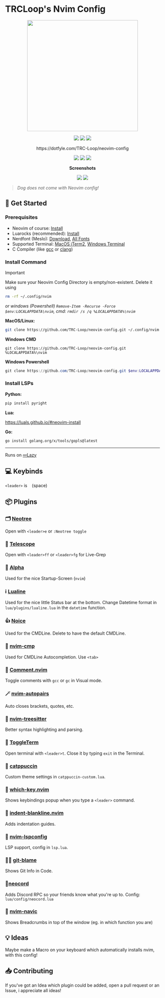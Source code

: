 # TRCLoop's Nvim Config

<p align="center">
  <img src="https://github.com/TRC-Loop/neovim-config/blob/main/.github/static/rocket.svg" width=360>
</p>

<p align="center">
  <a href="https://dotfyle.com/TRC-Loop/neovim-config"><img src="https://dotfyle.com/TRC-Loop/neovim-config/badges/plugins?style=for-the-badge" /></a>
  <a href="https://dotfyle.com/TRC-Loop/neovim-config"><img src="https://dotfyle.com/TRC-Loop/neovim-config/badges/leaderkey?style=for-the-badge" /></a>
  <a href="https://dotfyle.com/TRC-Loop/neovim-config"><img src="https://dotfyle.com/TRC-Loop/neovim-config/badges/plugin-manager?style=for-the-badge" /></a>
</p>
<p align="center">
  https://dotfyle.com/TRC-Loop/neovim-config
</p>
<p align="center">
  <img src="https://img.shields.io/github/actions/workflow/status/TRC-Loop/neovim-config/nvim-health.yml?style=for-the-badge&logo=neovim&label=NVIM%20HEALTHCHECK">
  <img src="https://img.shields.io/github/repo-size/TRC-Loop/neovim-config?style=for-the-badge">
  <img src="https://img.shields.io/github/stars/TRC-Loop/neovim-config?style=for-the-badge&logo=github">
</p>

<p align="center">
  <strong>Screenshots</strong>
</p>
<p align="center">
  <img src="https://github.com/TRC-Loop/neovim-config/blob/main/.github/static/screenshot.webp">
  <img src="https://github.com/TRC-Loop/neovim-config/blob/main/.github/static/screenshot_code.webp">
</p>

> *Dog does not come with Neovim config!*



<!--
> [!NOTE]  
> This Config is not finished and is **WIP**
-->

## 🚀 Get Started

### Prerequisites
- Neovim of course: [Install](https://github.com/neovim/neovim/blob/master/INSTALL.md)
- Luarocks (recommended): [Install](https://github.com/luarocks/luarocks/wiki/Download)
- Nerdfont (Meslo): [Download](https://github.com/ryanoasis/nerd-fonts/releases/download/v3.4.0/Meslo.zip), [All Fonts](https://www.nerdfonts.com/font-downloads)
- Supported Terminal: [MacOS iTerm2](https://iterm2.com), [Windows Terminal](https://github.com/microsoft/terminal)
- C Compiler (like [gcc](https://gcc.gnu.org) or [clang](https://clang.llvm.org))

### Install Command

> [!IMPORTANT]  
> Make sure your Neovim Config Directory is empty/non-existent. Delete it using
> ```bash
> rm -rf ~/.config/nvim
> ```
> *or windows (Powershell) `Remove-Item -Recurse -Force $env:LOCALAPPDATA\nvim`, cmd: `rmdir /s /q %LOCALAPPDATA%\nvim
`*

**MacOS/Linux:**

```bash
git clone https://github.com/TRC-Loop/neovim-config.git ~/.config/nvim
```

**Windows CMD**
```batch
git clone https://github.com/TRC-Loop/neovim-config.git %LOCALAPPDATA%\nvim
```

**Windows Powershell**
```powershell
git clone https://github.com/TRC-Loop/neovim-config.git $env:LOCALAPPDATA\nvim
```


### Install LSPs

**Python:**

```bash
pip install pyright
```

**Lua:**

https://luals.github.io/#neovim-install

**Go:**

```bash
go install golang.org/x/tools/gopls@latest
```
---

Runs on <a href="https://github.com/folke/lazy.nvim" target="_blank" rel="noopener noreferrer">💤Lazy</a>

## 💻 Keybinds

`<leader>` is ` ` (space)


## 📦 Plugins

### 🗂️ [Neotree](https://github.com/nvim-neo-tree/neo-tree.nvim)

Open with `<leader>e` or `:Neotree toggle`

### 🔭 [Telescope](https://github.com/nvim-telescope/telescope.nvim)

Open with `<leader>ff` or `<leader>fg` for Live-Grep

### 🏁 [Alpha](https://github.com/goolord/alpha-nvim)

Used for the nice Startup-Screen (`nvim`)

### ℹ️ [Lualine](https://github.com/nvim-lualine/lualine.nvim)

Used for the nice little Status bar at the bottom.
Change Datetime format in `lua/plugins/lualine.lua` in the `datetime` function.

### 👍 [Noice](https://github.com/folke/noice.nvim)

Used for the CMDLine. Delete to have the default CMDLine.

### 🚗 [nvim-cmp](https://github.com/hrsh7th/nvim-cmp)

Used for CMDLine Autocompletion. Use `<tab>`

### 💬 [Comment.nvim](https://github.com/numToStr/Comment.nvim)

Toggle comments with `gcc` or `gc` in Visual mode.

### 🪄 [nvim-autopairs](https://github.com/windwp/nvim-autopairs)

Auto closes brackets, quotes, etc.

### 🌳 [nvim-treesitter](https://github.com/nvim-treesitter/nvim-treesitter)

Better syntax highlighting and parsing.

### 🚪 [ToggleTerm](https://github.com/akinsho/toggleterm.nvim)

Open terminal with `<leader>t`. Close it by typing `exit` in the Terminal.

### 🎨 [catppuccin](https://github.com/catppuccin/nvim)

Custom theme settings in `catppuccin-custom.lua`.

### 🧠 [which-key.nvim](https://github.com/folke/which-key.nvim)

Shows keybindings popup when you type a `<leader>` command.

### 🧱 [indent-blankline.nvim](https://github.com/lukas-reineke/indent-blankline.nvim)

Adds indentation guides.

### 🔧 [nvim-lspconfig](https://github.com/neovim/nvim-lspconfig)

LSP support, config in `lsp.lua`.

### 🕵️‍♂️ [git-blame](https://github.com/f-person/git-blame.nvim)

Shows Git Info in Code.

### 👾[neocord](https://github.com/IogaMaster/neocord)

Adds Discord RPC so your friends know what you're up to. Config: `lua/config/neocord.lua`

### 🥖 [nvim-navic](https://github.com/SmiteshP/nvim-navic)

Shows Breadcrumbs in top of the window (eg. in which function you are)

## 💡 Ideas

Maybe make a Macro on your keyboard which automatically installs nvim, with this config!

## 📥 Contributing

If you've got an Idea which plugin could be added, open a pull request or an Issue, i appreciate all ideas!
